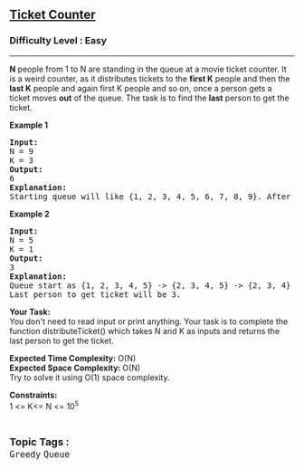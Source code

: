 <h2><a href="https://www.geeksforgeeks.org/problems/ticket-counter-2731/1?page=1&category=Queue&difficulty=Easy&sortBy=submissions">Ticket Counter</a></h2><h3>Difficulty Level : Easy</h3><hr><div class="problems_problem_content__Xm_eO"><p><strong>N</strong> people from 1 to N are standing in the queue at a movie ticket counter. It is a weird counter, as it distributes tickets to the <strong>first K</strong> people and then the <strong>last K</strong> people and again first K people and so on, once a person gets a ticket moves <strong>out</strong> of the queue. The task is to find the <strong>last</strong> person to get the ticket.</p>
<p><strong>Example 1</strong></p>
<pre><strong>Input:</strong><br>N = 9<br>K = 3<br><strong>Output:</strong><br>6<br><strong>Explanation:</strong><br>Starting queue will like {1, 2, 3, 4, 5, 6, 7, 8, 9}. After the first distribution queue will look like {4, 5, 6, 7, 8, 9}. And after the second distribution queue will look like {4, 5, 6}. The last person to get the ticket will be 6.</pre>
<p><strong>Example 2</strong></p>
<pre><strong>Input:</strong><br>N = 5<br>K = 1<br><strong>Output:</strong><br>3<br><strong>Explanation:</strong><br>Queue start as {1, 2, 3, 4, 5} -&gt; {2, 3, 4, 5} -&gt; {2, 3, 4} -&gt; {3, 4} -&gt; {3}<br>Last person to get ticket will be 3.</pre>
<p><strong>Your Task:</strong><br>You don't need to read input or print anything. Your task is to complete the function distributeTicket() which takes N and K as inputs and returns the last person to get the ticket.</p>
<p><strong>Expected Time Complexity:</strong> O(N)<br><strong>Expected Space Complexity: </strong>O(N)<br>Try to solve it using O(1) space complexity.</p>
<p><strong>Constraints:</strong><br>1 &lt;= K&lt;= N &lt;= 10<sup>5</sup></p></div><br><p><span style=font-size:18px><strong>Topic Tags : </strong><br><code>Greedy</code>&nbsp;<code>Queue</code>&nbsp;